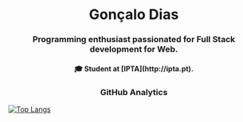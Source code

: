 <h1 align="center">Gonçalo Dias</h1>

<h3 align="center">Programming enthusiast passionated for Full Stack development for Web.</h3>

<h4 align="center">🎓 Student at [IPTA](http://ipta.pt).</h4>

<h3 align="center">GitHub Analytics</h3>

[![Top Langs](https://github-readme-stats.vercel.app/api/top-langs/?username=goncalo-dias&layout=compact)](https://github.com/anuraghazra/github-readme-stats)
